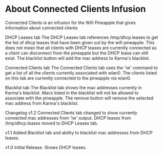 About Connected Clients Infusion
================

Connected Clients is an infusion for the Wifi Pineapple that gives information about connected clients

DHCP Leases tab
The DHCP Leases tab references /tmp/dhcp.leases to get the list of dhcp leases that have been given out by the wifi pineapple.  This does not mean that all clients with DHCP leases are currently connected as a client can disconnect from the pineapple but the DHCP lease can still exist.
The blacklist button will add the mac address to Karma's blacklist.

Connected Clients tab
The Connected Clients tab uses the 'iw' command to get a list of all the clients currently associated with wlan0.  The clients listed on this tab are currently connected to the pineapple via wlan0.

Blacklist tab</h3>
The Blacklist tab shows the mac addresses currently in Karma's blacklist.  Macs listed in the blacklist will not be allowed to associate with the pineapple.
The remove button will remove the selected mac address from Karma's blacklist.

Changelog
v1.2
Connected Clients tab changed to show currently connected mac addresses from 'iw' output.  DHCP leases from /tmp/dhcp.leases moved to DHCP Leases tab.

v1.1
Added Blacklist tab and ability to blacklist mac addresses from DHCP leases.

v1.0
Initial Release.  Shows DHCP leases.
